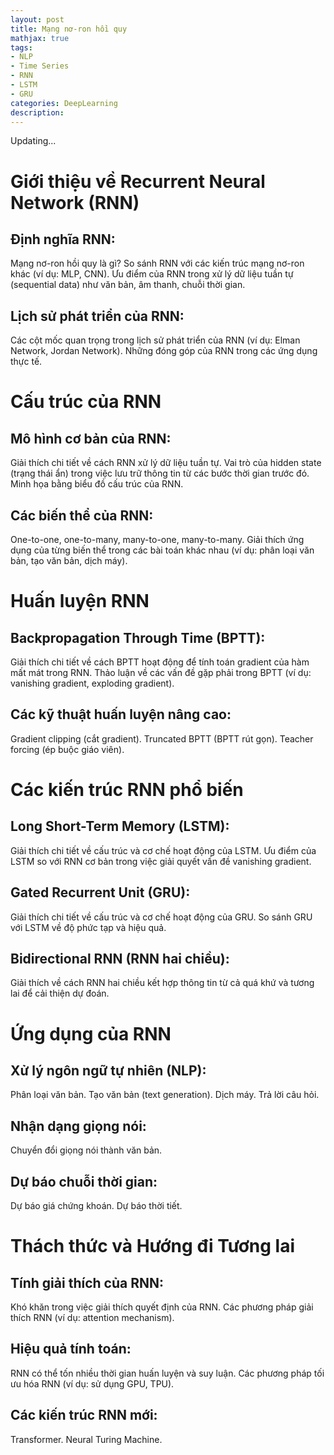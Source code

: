 ```yaml
---
layout: post
title: Mạng nơ-ron hồi quy
mathjax: true
tags:
- NLP
- Time Series
- RNN
- LSTM
- GRU
categories: DeepLearning
description: 
---
```


Updating...

# Giới thiệu về Recurrent Neural Network (RNN)

## Định nghĩa RNN:

Mạng nơ-ron hồi quy là gì?
So sánh RNN với các kiến trúc mạng nơ-ron khác (ví dụ: MLP, CNN).
Ưu điểm của RNN trong xử lý dữ liệu tuần tự (sequential data) như văn bản, âm thanh, chuỗi thời gian.

## Lịch sử phát triển của RNN:

Các cột mốc quan trọng trong lịch sử phát triển của RNN (ví dụ: Elman Network, Jordan Network).
Những đóng góp của RNN trong các ứng dụng thực tế.

# Cấu trúc của RNN

## Mô hình cơ bản của RNN:

Giải thích chi tiết về cách RNN xử lý dữ liệu tuần tự.
Vai trò của hidden state (trạng thái ẩn) trong việc lưu trữ thông tin từ các bước thời gian trước đó.
Minh họa bằng biểu đồ cấu trúc của RNN.

## Các biến thể của RNN:

One-to-one, one-to-many, many-to-one, many-to-many.
Giải thích ứng dụng của từng biến thể trong các bài toán khác nhau (ví dụ: phân loại văn bản, tạo văn bản, dịch máy).

# Huấn luyện RNN

## Backpropagation Through Time (BPTT):

Giải thích chi tiết về cách BPTT hoạt động để tính toán gradient của hàm mất mát trong RNN.
Thảo luận về các vấn đề gặp phải trong BPTT (ví dụ: vanishing gradient, exploding gradient).

## Các kỹ thuật huấn luyện nâng cao:

Gradient clipping (cắt gradient).
Truncated BPTT (BPTT rút gọn).
Teacher forcing (ép buộc giáo viên).

# Các kiến trúc RNN phổ biến

## Long Short-Term Memory (LSTM):

Giải thích chi tiết về cấu trúc và cơ chế hoạt động của LSTM.
Ưu điểm của LSTM so với RNN cơ bản trong việc giải quyết vấn đề vanishing gradient.

## Gated Recurrent Unit (GRU):

Giải thích chi tiết về cấu trúc và cơ chế hoạt động của GRU.
So sánh GRU với LSTM về độ phức tạp và hiệu quả.

## Bidirectional RNN (RNN hai chiều):

Giải thích về cách RNN hai chiều kết hợp thông tin từ cả quá khứ và tương lai để cải thiện dự đoán.

# Ứng dụng của RNN

## Xử lý ngôn ngữ tự nhiên (NLP):

Phân loại văn bản.
Tạo văn bản (text generation).
Dịch máy.
Trả lời câu hỏi.

## Nhận dạng giọng nói:

Chuyển đổi giọng nói thành văn bản.

## Dự báo chuỗi thời gian:

Dự báo giá chứng khoán.
Dự báo thời tiết.

# Thách thức và Hướng đi Tương lai

## Tính giải thích của RNN:

Khó khăn trong việc giải thích quyết định của RNN.
Các phương pháp giải thích RNN (ví dụ: attention mechanism).

## Hiệu quả tính toán:

RNN có thể tốn nhiều thời gian huấn luyện và suy luận.
Các phương pháp tối ưu hóa RNN (ví dụ: sử dụng GPU, TPU).

## Các kiến trúc RNN mới:

Transformer.
Neural Turing Machine.